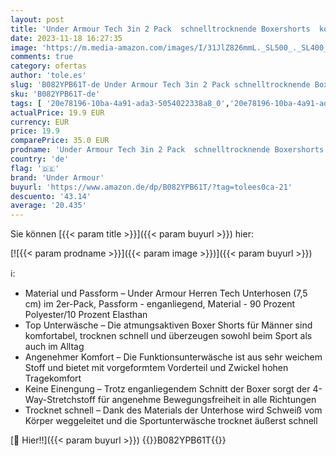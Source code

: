 ```yaml
---
layout: post
title: 'Under Armour Tech 3in 2 Pack  schnelltrocknende Boxershorts  komfortable Unterwäsche mit enganliegendem Schnitt im 2er-Pack Herren  Schwarz  Black / Black    M'
date: 2023-11-18 16:27:35
image: 'https://m.media-amazon.com/images/I/31JlZ826mmL._SL500_._SL400_.jpg'
comments: true
category: ofertas
author: 'tole.es'
slug: 'B082YPB61T-de Under Armour Tech 3in 2 Pack schnelltrocknende Boxershorts...'
sku: 'B082YPB61T-de'
tags: [ '20e78196-10ba-4a91-ada3-5054022338a8_0','20e78196-10ba-4a91-ada3-5054022338a8_4101','Activewear für Herren','Arborist Merchandising Root','Custom Stores','Fashion','Herrenbekleidung','Herrenmode','Self Service','Special Features Stores','Sport & Freizeit','Sports-Promotions','Sportunterhosen für Herren','Sportunterwäsche für Herren','Under Armour','Under Armour SS-23','ef3a019d-6628-41d5-b303-291126686917_0','ef3a019d-6628-41d5-b303-291126686917_5701','ef3a019d-6628-41d5-b303-291126686917_7401','under armour','🇩🇪', ]
actualPrice: 19.9 EUR
currency: EUR
price: 19.9
comparePrice: 35.0 EUR
prodname: 'Under Armour Tech 3in 2 Pack  schnelltrocknende Boxershorts  komfortable Unterwäsche mit enganliegendem Schnitt im 2er-Pack Herren  Schwarz  Black / Black    M'
country: 'de'
flag: '🇩🇪'
brand: 'Under Armour'
buyurl: 'https://www.amazon.de/dp/B082YPB61T/?tag=tolees0ca-21'
descuento: '43.14'
average: '20.435'
---
```


Sie können [{{< param title >}}]({{< param buyurl >}}) hier:

[![{{< param prodname >}}]({{< param image >}})]({{< param buyurl >}})

ℹ️:

- Material und Passform – Under Armour Herren Tech Unterhosen (7,5 cm) im 2er-Pack, Passform - enganliegend, Material - 90 Prozent Polyester/10 Prozent Elasthan
- Top Unterwäsche – Die atmungsaktiven Boxer Shorts für Männer sind komfortabel, trocknen schnell und überzeugen sowohl beim Sport als auch im Alltag
- Angenehmer Komfort – Die Funktionsunterwäsche ist aus sehr weichem Stoff und bietet mit vorgeformtem Vorderteil und Zwickel hohen Tragekomfort
- Keine Einengung – Trotz enganliegendem Schnitt der Boxer sorgt der 4-Way-Stretchstoff für angenehme Bewegungsfreiheit in alle Richtungen
- Trocknet schnell – Dank des Materials der Unterhose wird Schweiß vom Körper weggeleitet und die Sportunterwäsche trocknet äußerst schnell

[🛒 Hier!!]({{< param buyurl >}})
{{<world>}}B082YPB61T{{</world>}}
